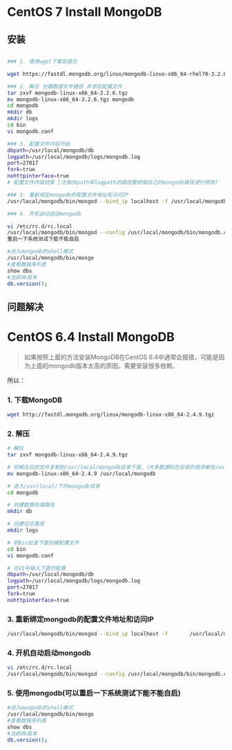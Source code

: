 # CentOS 7 Install MongoDB 

## 安装
``` bash

### 1. 使用wget下载安装包

wget https://fastdl.mongodb.org/linux/mongodb-linux-x86_64-rhel70-3.2.6.tgz

### 2. 解压 创建数据文件路径 并添加配置文件
tar zxvf mongodb-linux-x86_64-3.2.6.tgz
mv mongodb-linux-x86_64-3.2.6.tgz mongodb
cd mongodb
mkdir db
mkdir logs
cd bin
vi mongodb.conf

### 3. 配置文件内容开始
dbpath=/usr/local/mongodb/db
logpath=/usr/local/mongodb/logs/mongodb.log
port=27017
fork=true
nohttpinterface=true
# 配置文件内容结束 [注意dbpath和logpath的路径要根据自己的mongodb路径进行修改]

### 3. 重新绑定mongodb的配置文件地址和访问IP
/usr/local/mongodb/bin/mongod --bind_ip localhost -f /usr/local/mongodb/bin/mongodb.conf

### 4. 开机自动启动mongodb

vi /etc/rc.d/rc.local
/usr/local/mongodb/bin/mongod --config /usr/local/mongodb/bin/mongodb.conf
重启一下系统测试下能不能自启

#进入mongodb的shell模式 
/usr/local/mongodb/bin/mongo
#查看数据库列表 
show dbs
#当前db版本 
db.version();

```

## 问题解决


# CentOS 6.4 Install MongoDB 
> 如果按照上面的方法安装MongoDB在CentOS 6.4中通常会报错，可能是因为上面的mongodb版本太高的原因，需要安装很多依赖。

所以：

### 1. 下载MongoDB 
``` bash
wget http://fastdl.mongodb.org/linux/mongodb-linux-x86_64-2.4.9.tgz
```

### 2. 解压
``` bash
# 解压
tar zxvf mongodb-linux-x86_64-2.4.9.tgz

# 将解压后的文件复制到/usr/local/mongodb目录下面，（大多数源码包安装的程序都在/usr/local/目录下面）
mv mongodb-linux-x86_64-2.4.9 /usr/local/mongodb

# 进入/usr/local/下的mongodb目录
cd mongodb

# 创建数据存储路径
mkdir db

# 创建日志路径
mkdir logs

# 到bin目录下面创建配置文件
cd bin
vi mongodb.conf

# 在VI中输入下面的配置
dbpath=/usr/local/mongodb/db
logpath=/usr/local/mongodb/logs/mongodb.log
port=27017
fork=true
nohttpinterface=true

```

### 3. 重新绑定mongodb的配置文件地址和访问IP
``` bash
/usr/local/mongodb/bin/mongod --bind_ip localhost -f       /usr/local/mongodb/bin/mongodb.conf
```


### 4. 开机自动启动mongodb
``` bash
vi /etc/rc.d/rc.local
/usr/local/mongodb/bin/mongod --config /usr/local/mongodb/bin/mongodb.conf
```

### 5. 使用mongodb(可以重启一下系统测试下能不能自启)
``` bash
#进入mongodb的shell模式 
/usr/local/mongodb/bin/mongo
#查看数据库列表 
show dbs
#当前db版本 
db.version();
```
